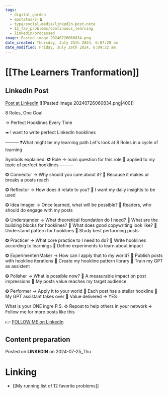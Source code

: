 ```yaml
---
tags:
  - digital_garden
  - epstatus/2-🪴
  - type/social-media/linkedIn-post-note
  - 12_fav_problems/continuous_learning
  - linkedin/processed
image: Pasted image 20240726060834.png
date_created: Thursday, July 25th 2024, 6:07:29 am
date_modified: Friday, July 26th 2024, 6:09:32 am
---
```

# [[The Learners Tranformation]]
## LinkedIn Post
[Post at LinkedIn](https://www.linkedin.com/posts/sebastiankamilli_8-roles-one-goal-perfect-hooklines-every-activity-7222118645877936130-J2AA?utm_source=share&utm_medium=member_desktop)
![[Pasted image 20240726060834.png|400]]  

8 Roles, One Goal

→ Perfect Hooklines Every Time

➠ I want to write perfect LinkedIn hooklines

———
❓What might be my learning path
Let's look at 8 Roles in a cycle of learning

Symbols explained:
✪ Role 
→ main question for this role
🌱 applied to my topic of perfect hooklines
———

✪ Connector 
→ Why should you care about it?
🌱 Because it makes or breaks a posts reach

✪ Reflector 
→ How does it relate to you?
🌱 I want my daily insights to be used

✪ Idea Imager 
→ Once learned, what will be possible?
🌱 Readers, who should do engage with my posts

✪ Understander
→ What theoretical foundation do I need?
🌱 What are the building blocks for hooklines?
🌱 What does good copywriting look like?
🌱 Understand pattern for hooklines 
🌱 Study best performing posts 

✪ Practicer
→ What core practice to I need to do?
🌱 Write hooklines according to learnings
🌱 Define experiments to learn about impact

✪ Experimenter/Maker
→ How can I apply that to my world?
🌱 Publish posts with hookline iterations
🌱 Create my hookline pattern library
🌱 Train my GPT as assistent

✪ Polisher
→ What is possible now?
🌱 A measurable impact on post impressions
🌱 My posts value reaches my target audience

✪ Performer
→ Apply it to your world
🌱 Each post has a stellar hookline
🌱 My GPT assistant takes over
🌱 Value delivered → YES 

What is your ONE ingre
P.S. 
♻ Repost to help others in your network
➕ Follow me for more posts like this

👉 [FOLLOW ME on LinkedIn](https://www.linkedin.com/comm/mynetwork/discovery-see-all?usecase=PEOPLE_FOLLOWS&followMember=sebastiankamilli)

## Content preparation


Posted on **LINKEDIN** on 2024-07-25_Thu
# Linking
+ [[My running list of 12 favorite problems]]